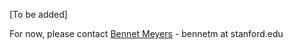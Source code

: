 [To be added]

For now, please contact [Bennet Meyers](mailto:bennetm@stanford.edu) - bennetm at stanford.edu
